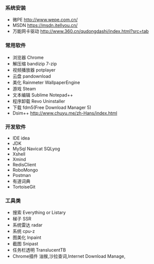 ### 系统安装
* 微PE http://www.wepe.com.cn/
* MSDN https://msdn.itellyou.cn/
* 万能网卡驱动	http://www.360.cn/qudongdashi/index.html?src=tab
### 常用软件
* 浏览器 Chrome 
* 解压缩 bandizip  7-zip
* 视频播放器 potplayer 
* 云盘  pandownload
* 美化  Rainmeter  WallpaperEngine
* 游戏 Steam
* 文本编辑 Sublime Notepad++
* 程序卸载 Revo Uninstaller
* 下载 fdm5(Free Download Manager 5)
* Dsim++ http://www.chuyu.me/zh-Hans/index.html
### 开发软件
* IDE idea
* JDK
* MySql Navicat SQLyog
* Xshell
* Xmind
* RedisClient
* RoboMongo
* Postman
* 有道词典
* TortoiseGit
### 工具类
* 搜索 Everything or Listary
* 梯子  SSR
* 系统雷达 radar
* 系统  cpu-z
* 图美化  Inpaint
* 截图  Snipast
* 任务栏透明 TranslucentTB
* Chrome插件 油猴,沙拉查词,Internet Download Manage,


